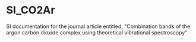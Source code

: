 # SI_CO2Ar
SI documentation for the journal article entitled, "Combination bands of the argon carbon dioxide complex using theoretical vibrational spectroscopy"
